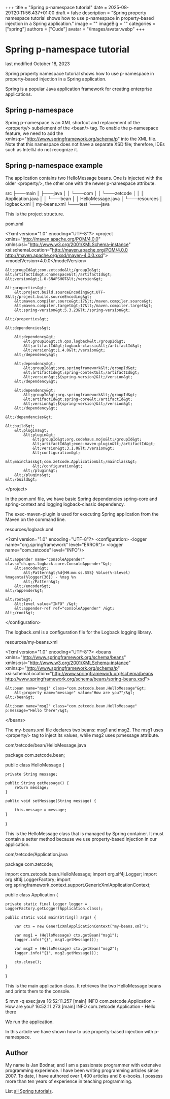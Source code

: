 +++
title = "Spring p-namespace tutorial"
date = 2025-08-29T20:11:56.437+01:00
draft = false
description = "Spring property namespace tutorial shows how to use p-namespace in property-based injection in a Spring application."
image = ""
imageBig = ""
categories = ["spring"]
authors = ["Cude"]
avatar = "/images/avatar.webp"
+++

# Spring p-namespace tutorial

last modified October 18, 2023

Spring property namespace tutorial shows how to use
p-namespace in property-based injection in a Spring application.

Spring is a popular Java application framework for creating enterprise
applications. 

## Spring p-namespace

Spring p-namespace is an XML shortcut and replacement of the
&lt;property/&gt; subelement of the &lt;bean/&gt; tag.
To enable the p-namespace feature, we need to add the 
xmlns:p="http://www.springframework.org/schema/p" into the XML file. Note
that this namespace does not have a separate XSD file; therefore, IDEs such as IntelliJ
do not recognize it.

## Spring p-namespace example

The application contains two HelloMessage beans. One is injected with the older 
&lt;property/&gt;, the other one with the newer p-namespace attribute.

src
├───main
│   ├───java
│   │   └───com
│   │       └───zetcode
│   │           │   Application.java
│   │           └───bean
│   │                   HelloMessage.java
│   └───resources
│           logback.xml
│           my-beans.xml
└───test
    └───java

This is the project structure.

pom.xml
  

&lt;?xml version="1.0" encoding="UTF-8"?&gt;
&lt;project xmlns="http://maven.apache.org/POM/4.0.0"
            xmlns:xsi="http://www.w3.org/2001/XMLSchema-instance"
            xsi:schemaLocation="http://maven.apache.org/POM/4.0.0
            http://maven.apache.org/xsd/maven-4.0.0.xsd"&gt;
    &lt;modelVersion&gt;4.0.0&lt;/modelVersion&gt;

    &lt;groupId&gt;com.zetcode&lt;/groupId&gt;
    &lt;artifactId&gt;cnamespace&lt;/artifactId&gt;
    &lt;version&gt;1.0-SNAPSHOT&lt;/version&gt;

    &lt;properties&gt;
        &lt;project.build.sourceEncoding&gt;UTF-8&lt;/project.build.sourceEncoding&gt;
        &lt;maven.compiler.source&gt;17&lt;/maven.compiler.source&gt;
        &lt;maven.compiler.target&gt;17&lt;/maven.compiler.target&gt;
        &lt;spring-version&gt;5.3.23&lt;/spring-version&gt;

    &lt;/properties&gt;

    &lt;dependencies&gt;

        &lt;dependency&gt;
            &lt;groupId&gt;ch.qos.logback&lt;/groupId&gt;
            &lt;artifactId&gt;logback-classic&lt;/artifactId&gt;
            &lt;version&gt;1.4.0&lt;/version&gt;
        &lt;/dependency&gt;

        &lt;dependency&gt;
            &lt;groupId&gt;org.springframework&lt;/groupId&gt;
            &lt;artifactId&gt;spring-context&lt;/artifactId&gt;
            &lt;version&gt;${spring-version}&lt;/version&gt;
        &lt;/dependency&gt;

        &lt;dependency&gt;
            &lt;groupId&gt;org.springframework&lt;/groupId&gt;
            &lt;artifactId&gt;spring-core&lt;/artifactId&gt;
            &lt;version&gt;${spring-version}&lt;/version&gt;
        &lt;/dependency&gt;
        
    &lt;/dependencies&gt;

    &lt;build&gt;
        &lt;plugins&gt;
            &lt;plugin&gt;
                &lt;groupId&gt;org.codehaus.mojo&lt;/groupId&gt;
                &lt;artifactId&gt;exec-maven-plugin&lt;/artifactId&gt;
                &lt;version&gt;3.1.0&lt;/version&gt;
                &lt;configuration&gt;
                    &lt;mainClass&gt;com.zetcode.Application&lt;/mainClass&gt;
                &lt;/configuration&gt;
            &lt;/plugin&gt;
        &lt;/plugins&gt;
    &lt;/build&gt;

&lt;/project&gt;

In the pom.xml file, we have basic Spring dependencies spring-core
and spring-context and logging logback-classic dependency.

The exec-maven-plugin is used for executing Spring application from the
Maven on the command line.

resources/logback.xml
  

&lt;?xml version="1.0" encoding="UTF-8"?&gt;
&lt;configuration&gt;
    &lt;logger name="org.springframework" level="ERROR"/&gt;
    &lt;logger name="com.zetcode" level="INFO"/&gt;

    &lt;appender name="consoleAppender" class="ch.qos.logback.core.ConsoleAppender"&gt;
        &lt;encoder&gt;
            &lt;Pattern&gt;%d{HH:mm:ss.SSS} %blue(%-5level) %magenta(%logger{36}) - %msg %n
            &lt;/Pattern&gt;
        &lt;/encoder&gt;
    &lt;/appender&gt;

    &lt;root&gt;
        &lt;level value="INFO" /&gt;
        &lt;appender-ref ref="consoleAppender" /&gt;
    &lt;/root&gt;
&lt;/configuration&gt;

The logback.xml is a configuration file for the Logback logging library.

resources/my-beans.xml
  

&lt;?xml version="1.0" encoding="UTF-8"?&gt;
&lt;beans xmlns="http://www.springframework.org/schema/beans"
        xmlns:xsi="http://www.w3.org/2001/XMLSchema-instance"
        xmlns:p="http://www.springframework.org/schema/p"
        xsi:schemaLocation="http://www.springframework.org/schema/beans
            http://www.springframework.org/schema/beans/spring-beans.xsd"&gt;

    &lt;bean name="msg1" class="com.zetcode.bean.HelloMessage"&gt;
        &lt;property name="message" value="How are you?"/&gt;
    &lt;/bean&gt;

    &lt;bean name="msg2" class="com.zetcode.bean.HelloMessage" p:message="Hello there"/&gt;

&lt;/beans&gt;

The my-beans.xml file declares two beans: msg1 and 
msg2. The msg1 uses &lt;property/&gt; tag
to inject its values, while msg2 uses p:message attribute.

com/zetcode/bean/HelloMessage.java
  

package com.zetcode.bean;

public class HelloMessage {

    private String message;

    public String getMessage() {
        return message;
    }

    public void setMessage(String message) {

        this.message = message;
    }
}

This is the HelloMessage class that is managed by Spring container. It must contain
a setter method because we use property-based injection in our application.

com/zetcode/Application.java
  

package com.zetcode;

import com.zetcode.bean.HelloMessage;
import org.slf4j.Logger;
import org.slf4j.LoggerFactory;
import org.springframework.context.support.GenericXmlApplicationContext;

public class Application {

    private static final Logger logger = LoggerFactory.getLogger(Application.class);

    public static void main(String[] args) {

        var ctx = new GenericXmlApplicationContext("my-beans.xml");

        var msg1 = (HelloMessage) ctx.getBean("msg1");
        logger.info("{}", msg1.getMessage());

        var msg2 = (HelloMessage) ctx.getBean("msg2");
        logger.info("{}", msg2.getMessage());

        ctx.close();
    }
}

This is the main application class. It retrieves the two HelloMessage 
beans and prints them to the console.

$ mvn -q exec:java
16:52:11.257 [main] INFO  com.zetcode.Application - How are you? 
16:52:11.273 [main] INFO  com.zetcode.Application - Hello there 

We run the application. 

In this article we have shown how to use property-based injection with p-namespace.

## Author

My name is Jan Bodnar, and I am a passionate programmer with extensive
programming experience. I have been writing programming articles since 2007.
To date, I have authored over 1,400 articles and 8 e-books. I possess more
than ten years of experience in teaching programming.

List [all Spring tutorials](/all/#spring).
